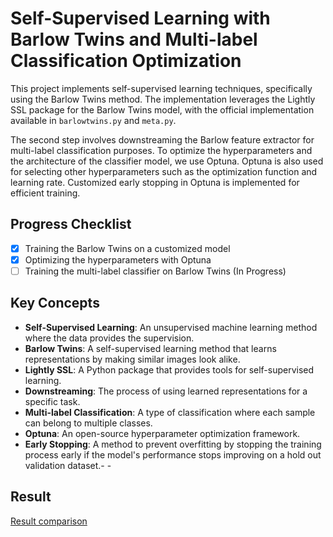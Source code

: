 # Self-Supervised Learning with Barlow Twins and Multi-label Classification Optimization

This project implements self-supervised learning techniques, specifically using the Barlow Twins method. The implementation leverages the Lightly SSL package for the Barlow Twins model, with the official implementation available in `barlowtwins.py` and `meta.py`.

The second step involves downstreaming the Barlow feature extractor for multi-label classification purposes. To optimize the hyperparameters and the architecture of the classifier model, we use Optuna. Optuna is also used for selecting other hyperparameters such as the optimization function and learning rate. Customized early stopping in Optuna is implemented for efficient training.

## Progress Checklist

- [x] Training the Barlow Twins on a customized model
- [x] Optimizing the hyperparameters with Optuna
- [ ] Training the multi-label classifier on Barlow Twins (In Progress)

## Key Concepts

- **Self-Supervised Learning**: An unsupervised machine learning method where the data provides the supervision.
- **Barlow Twins**: A self-supervised learning method that learns representations by making similar images look alike.
- **Lightly SSL**: A Python package that provides tools for self-supervised learning.
- **Downstreaming**: The process of using learned representations for a specific task.
- **Multi-label Classification**: A type of classification where each sample can belong to multiple classes.
- **Optuna**: An open-source hyperparameter optimization framework.
- **Early Stopping**: A method to prevent overfitting by stopping the training process early if the model's performance stops improving on a hold out validation dataset.-  - 

## Result
[Result comparison](figures/Bard_Chart_Image.png)
